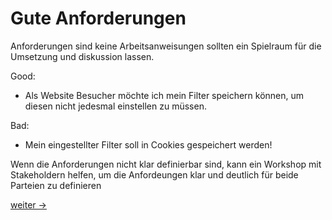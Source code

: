 # Gute Anforderungen

Anforderungen sind keine Arbeitsanweisungen sollten ein Spielraum für die Umsetzung und diskussion lassen.

Good:

- Als Website Besucher möchte ich mein Filter speichern können, um diesen nicht jedesmal einstellen zu müssen.

Bad:

- Mein eingestellter Filter soll in Cookies gespeichert werden!

Wenn die Anforderungen nicht klar definierbar sind, kann ein Workshop mit Stakeholdern helfen, um die Anfordeungen klar und deutlich für beide Parteien zu definieren

[weiter ->](12_userstories.md)